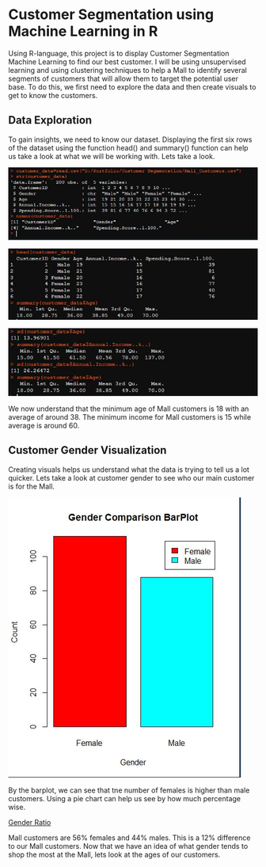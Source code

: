 # Customer Segmentation using Machine Learning in R
Using R-language, this project is to display Customer Segmentation Machine Learning to find our best customer. I will be using unsupervised learning and using clustering techniques to help a Mall to identify several segments of customers that will allow them to target the potential user base. To do this, we first need to explore the data and then create visuals to get to know the customers.

## Data Exploration
To gain insights, we need to know our dataset.  Displaying the first six rows of the dataset using the function head() and summary() function can help us take a look at what we will be working with. Lets take a look.

![Screenshot of using the str function and names function to see column names, list of objects and their structure.](https://github.com/CrawleyM29/CustoSeg-ML/blob/data-engineering/Customer%20Segmentation/Visuals/DataExploration1.JPG)

![Head and Summary function.](https://github.com/CrawleyM29/CustoSeg-ML/blob/data-engineering/Customer%20Segmentation/Visuals/DataExploration2.JPG)

![Getting to know data for each column.](https://github.com/CrawleyM29/CustoSeg-ML/blob/data-engineering/Customer%20Segmentation/Visuals/DataExploration3.JPG)

We now understand that the minimum age of Mall customers is 18 with an average of around 38. The minimum income for Mall customers is 15 while average is around 60.

## Customer Gender Visualization

Creating visuals helps us understand what the data is trying to tell us a lot quicker.  Lets take a look at customer gender to see who our main customer is for the Mall.

![Gender Comparison](https://github.com/CrawleyM29/CustoSeg-ML/blob/data-engineering/Customer%20Segmentation/Visuals/Gender%20Comparison%20BarPlot.JPG)

By the barplot, we can see that tne number of females is higher than male customers.  Using a pie chart can help us see by how much percentage wise.

[Gender Ratio](https://github.com/CrawleyM29/CustoSeg-ML/blob/data-engineering/Customer%20Segmentation/Visuals/Male_Female%20Ratio%20Pie%20Chart.JPG)

Mall customers are 56% females and 44% males.  This is a 12% difference to our Mall customers. Now that we have an idea of what gender tends to shop the most at the Mall, lets look at the ages of our customers.




